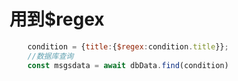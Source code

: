 # 用到$regex
```js
    condition = {title:{$regex:condition.title}};
    //数据库查询
    const msgsdata = await dbData.find(condition)
```
